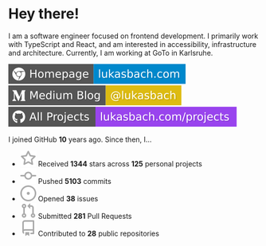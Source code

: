 # Hey there!

I am a software engineer focused on frontend development. I primarily work with TypeScript and React, and am interested in accessibility, infrastructure and architecture. Currently, I am working at GoTo in Karlsruhe.

[![Homepage](./icons/homepage.svg)](https://lukasbach.com)
[![Medium Blog](./icons/medium.svg)](https://medium.com/@lukasbach)
[![My Projects](./icons/projects.svg)](https://lukasbach.com/projects)

I joined GitHub **10** years ago. Since then, I...

- ![](./icons/star.svg) Received **1344** stars across **125** personal projects
- ![](./icons/commit.svg) Pushed **5103** commits
- ![](./icons/issues.svg) Opened **38** issues
- ![](./icons/pr.svg) Submitted **281** Pull Requests
- ![](./icons/repo.svg) Contributed to **28** public repositories
